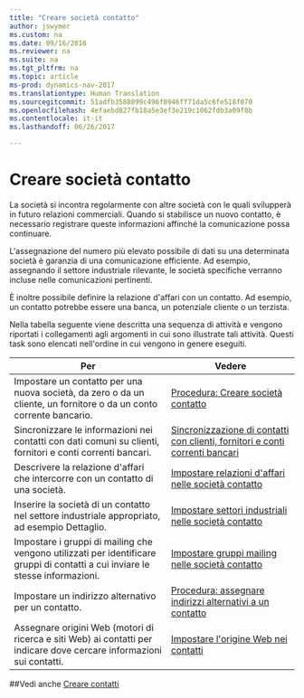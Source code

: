 ```yaml
---
title: "Creare società contatto"
author: jswymer
ms.custom: na
ms.date: 09/16/2016
ms.reviewer: na
ms.suite: na
ms.tgt_pltfrm: na
ms.topic: article
ms-prod: dynamics-nav-2017
ms.translationtype: Human Translation
ms.sourcegitcommit: 51adfb3588099c496f0946ff71da5c6fe518f070
ms.openlocfilehash: 4efaebd827fb18a5e3ef3e219c1062fdb3a09f8b
ms.contentlocale: it-it
ms.lasthandoff: 06/26/2017

---
```

# <a name="create-contact-companies"></a>Creare società contatto
La società si incontra regolarmente con altre società con le quali svilupperà in futuro relazioni commerciali. Quando si stabilisce un nuovo contatto, è necessario registrare queste informazioni affinché la comunicazione possa continuare.

L'assegnazione del numero più elevato possibile di dati su una determinata società è garanzia di una comunicazione efficiente. Ad esempio, assegnando il settore industriale rilevante, le società specifiche verranno incluse nelle comunicazioni pertinenti.

È inoltre possibile definire la relazione d'affari con un contatto. Ad esempio, un contatto potrebbe essere una banca, un potenziale cliente o un terzista.

Nella tabella seguente viene descritta una sequenza di attività e vengono riportati i collegamenti agli argomenti in cui sono illustrate tali attività. Questi task sono elencati nell'ordine in cui vengono in genere eseguiti.

|Per |Vedere |
|---|----|
|Impostare un contatto per una nuova società, da zero o da un cliente, un fornitore o da un conto corrente bancario.|[Procedura: Creare società contatto](marketing-how-create-contact-companies.md)|
|Sincronizzare le informazioni nei contatti con dati comuni su clienti, fornitori e conti correnti bancari.|[Sincronizzazione di contatti con clienti, fornitori e conti correnti bancari](marketing-synchronize-contacts-customers-vendors-bank-accounts.md)|
|Descrivere la relazione d'affari che intercorre con un contatto di una società.|[Impostare relazioni d'affari nelle società contatto](marketing-business-relations.md)|
|Inserire la società di un contatto nel settore industriale appropriato, ad esempio Dettaglio.|[Impostare settori industriali nelle società contatto](marketing-industry-groups.md)|
|Impostare i gruppi di mailing che vengono utilizzati per identificare gruppi di contatti a cui inviare le stesse informazioni.|[Impostare gruppi mailing nelle società contatto](marketing-mailing-groups.md)|
|Impostare un indirizzo alternativo per un contatto.|[Procedura: assegnare indirizzi alternativi a un contatto](marketing-how-assign-alternative-address.md)|
|Assegnare origini Web (motori di ricerca e siti Web) ai contatti per indicare dove cercare informazioni sui contatti.|[Impostare l'origine Web nei contatti](marketing-web-sources.md)|

##<a name="see-also"></a>Vedi anche
[Creare contatti](marketing-create-contact-persons.md)

